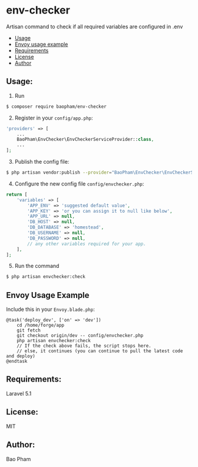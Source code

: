env-checker
===========
Artisan command to check if all required variables are configured in .env

* [Usage](#usage)
* [Envoy usage example](#envoy-usage-example)
* [Requirements](#requirements)
* [License](#license)
* [Author](#author)

Usage:
------
1) Run

```bash
$ composer require baopham/env-checker
```

2) Register in your `config/app.php`:

```php
'providers' => [
    ...
    BaoPham\EnvChecker\EnvCheckerServiceProvider::class,
    ...
];
```

3) Publish the config file:

```bash
$ php artisan vendor:publish --provider="BaoPham\EnvChecker\EnvCheckerServiceProvider"
```

4) Configure the new config file `config/envchecker.php`:

```php
return [
    'variables' => [
        'APP_ENV' => 'suggested default value',
        'APP_KEY' => 'or you can assign it to null like below',
        'APP_URL' => null,
        'DB_HOST' => null,
        'DB_DATABASE' => 'homestead',
        'DB_USERNAME' => null,
        'DB_PASSWORD' => null,
        // any other variables required for your app.
    ],
];
```

5) Run the command

```bash
$ php artisan envchecker:check
```

Envoy Usage Example
-------------------

Include this in your `Envoy.blade.php`:

```
@task('deploy_dev', ['on' => 'dev'])
    cd /home/forge/app
    git fetch
    git checkout origin/dev -- config/envchecker.php
    php artisan envchecker:check
    // If the check above fails, the script stops here.
    // else, it continues (you can continue to pull the latest code and deploy)
@endtask
```

Requirements:
-------------
Laravel 5.1

License:
--------
MIT

Author:
-------
Bao Pham
